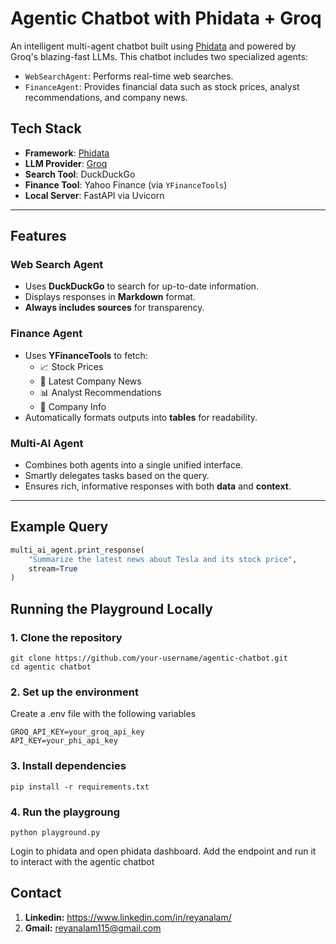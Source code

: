 # Agentic Chatbot with Phidata + Groq

An intelligent multi-agent chatbot built using [Phidata](https://docs.phidata.com/) and powered by Groq's blazing-fast LLMs. This chatbot includes two specialized agents:
-  `WebSearchAgent`: Performs real-time web searches.
-  `FinanceAgent`: Provides financial data such as stock prices, analyst recommendations, and company news.

## Tech Stack

- **Framework**: [Phidata](https://docs.phidata.com/)
- **LLM Provider**: [Groq](https://groq.com/)
- **Search Tool**: DuckDuckGo
- **Finance Tool**: Yahoo Finance (via `YFinanceTools`)
- **Local Server**: FastAPI via Uvicorn

---

## Features

### Web Search Agent
- Uses **DuckDuckGo** to search for up-to-date information.
- Displays responses in **Markdown** format.
- **Always includes sources** for transparency.

### Finance Agent
- Uses **YFinanceTools** to fetch:
  - 📈 Stock Prices
  - 📰 Latest Company News
  - 📊 Analyst Recommendations
  - 🏢 Company Info
- Automatically formats outputs into **tables** for readability.

### Multi-AI Agent
- Combines both agents into a single unified interface.
- Smartly delegates tasks based on the query.
- Ensures rich, informative responses with both **data** and **context**.

---

## Example Query

```python
multi_ai_agent.print_response(
    "Summarize the latest news about Tesla and its stock price",
    stream=True
)
```
## Running the Playground Locally

### 1. Clone the repository

```
git clone https://github.com/your-username/agentic-chatbot.git
cd agentic chatbot
```

### 2. Set up the environment

Create a .env file with the following variables
```
GROQ_API_KEY=your_groq_api_key
API_KEY=your_phi_api_key
```

### 3. Install dependencies
```
pip install -r requirements.txt
```

### 4. Run the playgroung

```
python playground.py
```

Login to phidata and open phidata dashboard. Add the endpoint and run it to interact with the agentic chatbot


## Contact

1. **Linkedin:** https://www.linkedin.com/in/reyanalam/
2. **Gmail:** reyanalam115@gmail.com
